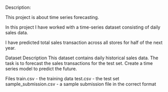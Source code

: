 Description:

This project is about time series forecasting.

In this project I have worked with a time-series dataset consisting of daily sales data.

I have predicted total sales transaction across all stores for half of the next year.

Dataset Description
This dataset contains daily historical sales data. The task is to forecast the sales transactions for the test set. Create a time series model to predict the future.

Files
train.csv - the training data
test.csv - the test set
sample_submission.csv - a sample submission file in the correct format
